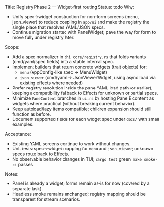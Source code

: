 Title: Registry Phase 2 — Widget‑first routing
Status: todo
Why:
- Unify spec→widget construction for non-form screens (menu, json_viewer) to reduce coupling in `app/ui` and make the registry the single place that resolves YAML/JSON specs.
- Continue migration started with PanelWidget; pave the way for form to move fully under registry later.

Scope:
- Add a spec normalizer in `chi_core/registry.rs` that folds variants (cmd/yaml/spec fields) into a stable internal spec.
- Implement builders that return concrete widgets (trait objects) for:
  - `menu` (AppConfig-like spec → MenuWidget)
  - `json_viewer` (cmd/yaml → JsonViewerWidget, using async load via existing effects where needed)
- Prefer registry resolution inside the pane YAML load path (or earlier), keeping a compatibility fallback to Effects for unknown or partial specs.
- Minimize `PaneContent` branches in `ui.rs` by hosting Pane B content as widgets where practical (without breaking current behavior).
- Keep autoload/lazy items compatible; children expansion should still function as before.
- Document supported fields for each widget spec under `docs/` with small examples.

Acceptance:
- Existing YAML screens continue to work without changes.
- Unit tests: spec→widget mapping for `menu` and `json_viewer`; unknown specs route back to Effects.
- No observable behavior changes in TUI; `cargo test` green; `make smoke-ci` passes.

Notes:
- Panel is already a widget; forms remain as-is for now (covered by a separate task).
- Headless smoke remains unchanged; registry mapping should be transparent for stream scenarios.
